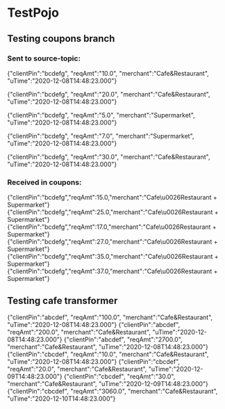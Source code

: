 # TestPojo


## Testing coupons branch
### Sent to source-topic:

{"clientPin":"bcdefg", "reqAmt":"10.0", "merchant":"Cafe&Restaurant", "uTime":"2020-12-08T14:48:23.000"}

{"clientPin":"bcdefg", "reqAmt":"20.0", "merchant":"Cafe&Restaurant", "uTime":"2020-12-08T14:48:23.000"}

{"clientPin":"bcdefg", "reqAmt":"5.0", "merchant":"Supermarket", "uTime":"2020-12-08T14:48:23.000"}

{"clientPin":"bcdefg", "reqAmt":"7.0", "merchant":"Supermarket", "uTime":"2020-12-08T14:48:23.000"}

{"clientPin":"bcdefg", "reqAmt":"30.0", "merchant":"Cafe&Restaurant", "uTime":"2020-12-08T14:48:23.000"}

### Received in coupons:

{"clientPin":"bcdefg","reqAmt":15.0,"merchant":"Cafe\u0026Restaurant + Supermarket"}
{"clientPin":"bcdefg","reqAmt":25.0,"merchant":"Cafe\u0026Restaurant + Supermarket"}
{"clientPin":"bcdefg","reqAmt":17.0,"merchant":"Cafe\u0026Restaurant + Supermarket"}
{"clientPin":"bcdefg","reqAmt":27.0,"merchant":"Cafe\u0026Restaurant + Supermarket"}
{"clientPin":"bcdefg","reqAmt":35.0,"merchant":"Cafe\u0026Restaurant + Supermarket"}
{"clientPin":"bcdefg","reqAmt":37.0,"merchant":"Cafe\u0026Restaurant + Supermarket"}


## Testing cafe transformer
{"clientPin":"abcdef", "reqAmt":"100.0", "merchant":"Cafe&Restaurant", "uTime":"2020-12-08T14:48:23.000"}
{"clientPin":"abcdef", "reqAmt":"200.0", "merchant":"Cafe&Restaurant", "uTime":"2020-12-08T14:48:23.000"}
{"clientPin":"abcdef", "reqAmt":"2700.0", "merchant":"Cafe&Restaurant", "uTime":"2020-12-08T14:48:23.000"}
{"clientPin":"cbcdef", "reqAmt":"10.0", "merchant":"Cafe&Restaurant", "uTime":"2020-12-08T14:48:23.000"}
{"clientPin":"cbcdef", "reqAmt":"20.0", "merchant":"Cafe&Restaurant", "uTime":"2020-12-09T14:48:23.000"}
{"clientPin":"cbcdef", "reqAmt":"30.0", "merchant":"Cafe&Restaurant", "uTime":"2020-12-09T14:48:23.000"}
{"clientPin":"cbcdef", "reqAmt":"3060.0", "merchant":"Cafe&Restaurant", "uTime":"2020-12-10T14:48:23.000"}
